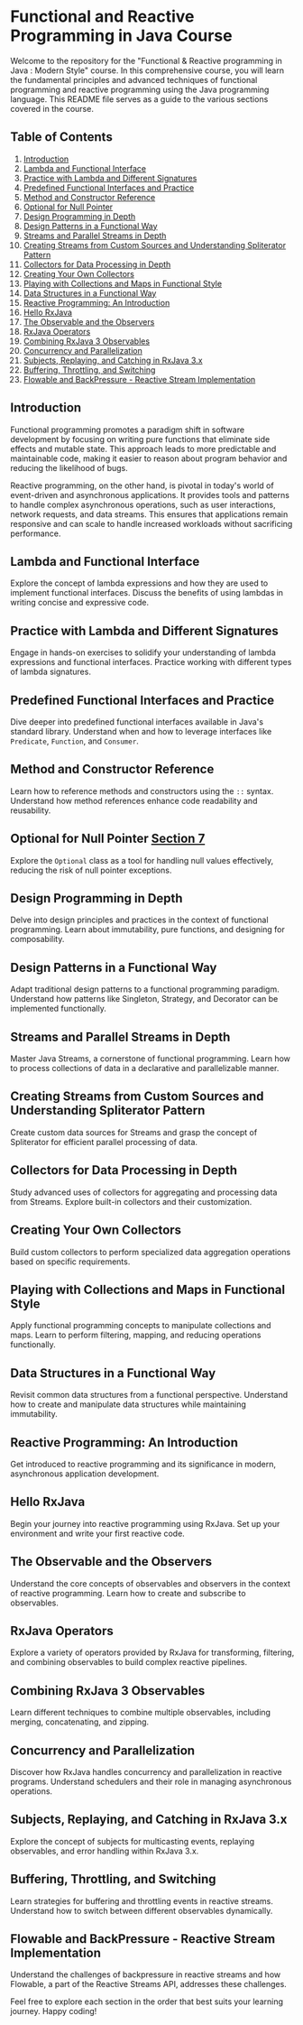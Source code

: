 # Functional and Reactive Programming in Java Course

Welcome to the repository for the "Functional & Reactive programming in Java : Modern Style" course. In this comprehensive course, you will learn the fundamental principles and advanced techniques of functional programming and reactive programming using the Java programming language. This README file serves as a guide to the various sections covered in the course.

## Table of Contents

1. [Introduction](#introduction)
2. [Lambda and Functional Interface](#lambda-and-functional-interface)
3. [Practice with Lambda and Different Signatures](#practice-with-lambda-and-different-signatures)
4. [Predefined Functional Interfaces and Practice](#predefined-functional-interfaces-and-practice)
5. [Method and Constructor Reference](#method-and-constructor-reference)
6. [Optional for Null Pointer](#optional-for-null-pointer)
7. [Design Programming in Depth](#design-programming-in-depth)
8. [Design Patterns in a Functional Way](#design-patterns-in-a-functional-way)
9. [Streams and Parallel Streams in Depth](#streams-and-parallel-streams-in-depth)
10. [Creating Streams from Custom Sources and Understanding Spliterator Pattern](#creating-streams-from-custom-sources-and-understanding-spliterator-pattern)
11. [Collectors for Data Processing in Depth](#collectors-for-data-processing-in-depth)
12. [Creating Your Own Collectors](#creating-your-own-collectors)
13. [Playing with Collections and Maps in Functional Style](#playing-with-collections-and-maps-in-functional-style)
14. [Data Structures in a Functional Way](#data-structures-in-a-functional-way)
15. [Reactive Programming: An Introduction](#reactive-programming-an-introduction)
16. [Hello RxJava](#hello-rxjava)
17. [The Observable and the Observers](#the-observable-and-the-observers)
18. [RxJava Operators](#rxjava-operators)
19. [Combining RxJava 3 Observables](#combining-rxjava-3-observables)
20. [Concurrency and Parallelization](#concurrency-and-parallelization)
21. [Subjects, Replaying, and Catching in RxJava 3.x](#subjects-replaying-and-catching-in-rxjava-3x)
22. [Buffering, Throttling, and Switching](#buffering-throttling-and-switching)
23. [Flowable and BackPressure - Reactive Stream Implementation](#flowable-and-backpressure-reactive-stream-implementation)

## Introduction
Functional programming promotes a paradigm shift in software development by focusing on writing pure functions that eliminate side effects and mutable state. This approach leads to more predictable and maintainable code, making it easier to reason about program behavior and reducing the likelihood of bugs.

Reactive programming, on the other hand, is pivotal in today's world of event-driven and asynchronous applications. It provides tools and patterns to handle complex asynchronous operations, such as user interactions, network requests, and data streams. This ensures that applications remain responsive and can scale to handle increased workloads without sacrificing performance.


## Lambda and Functional Interface
Explore the concept of lambda expressions and how they are used to implement functional interfaces. Discuss the benefits of using lambdas in writing concise and expressive code.

## Practice with Lambda and Different Signatures
Engage in hands-on exercises to solidify your understanding of lambda expressions and functional interfaces. Practice working with different types of lambda signatures.

## Predefined Functional Interfaces and Practice
Dive deeper into predefined functional interfaces available in Java's standard library. Understand when and how to leverage interfaces like `Predicate`, `Function`, and `Consumer`.

## Method and Constructor Reference
Learn how to reference methods and constructors using the `::` syntax. Understand how method references enhance code readability and reusability.

## Optional for Null Pointer [Section 7](https://github.com/ediaz13/FunctionalProgrammingJava/tree/main/src/com/basicsstrong/functional/section7)
Explore the `Optional` class as a tool for handling null values effectively, reducing the risk of null pointer exceptions.

## Design Programming in Depth
Delve into design principles and practices in the context of functional programming. Learn about immutability, pure functions, and designing for composability.

## Design Patterns in a Functional Way
Adapt traditional design patterns to a functional programming paradigm. Understand how patterns like Singleton, Strategy, and Decorator can be implemented functionally.

## Streams and Parallel Streams in Depth
Master Java Streams, a cornerstone of functional programming. Learn how to process collections of data in a declarative and parallelizable manner.

## Creating Streams from Custom Sources and Understanding Spliterator Pattern
Create custom data sources for Streams and grasp the concept of Spliterator for efficient parallel processing of data.

## Collectors for Data Processing in Depth
Study advanced uses of collectors for aggregating and processing data from Streams. Explore built-in collectors and their customization.

## Creating Your Own Collectors
Build custom collectors to perform specialized data aggregation operations based on specific requirements.

## Playing with Collections and Maps in Functional Style
Apply functional programming concepts to manipulate collections and maps. Learn to perform filtering, mapping, and reducing operations functionally.

## Data Structures in a Functional Way
Revisit common data structures from a functional perspective. Understand how to create and manipulate data structures while maintaining immutability.

## Reactive Programming: An Introduction
Get introduced to reactive programming and its significance in modern, asynchronous application development.

## Hello RxJava
Begin your journey into reactive programming using RxJava. Set up your environment and write your first reactive code.

## The Observable and the Observers
Understand the core concepts of observables and observers in the context of reactive programming. Learn how to create and subscribe to observables.

## RxJava Operators
Explore a variety of operators provided by RxJava for transforming, filtering, and combining observables to build complex reactive pipelines.

## Combining RxJava 3 Observables
Learn different techniques to combine multiple observables, including merging, concatenating, and zipping.

## Concurrency and Parallelization
Discover how RxJava handles concurrency and parallelization in reactive programs. Understand schedulers and their role in managing asynchronous operations.

## Subjects, Replaying, and Catching in RxJava 3.x
Explore the concept of subjects for multicasting events, replaying observables, and error handling within RxJava 3.x.

## Buffering, Throttling, and Switching
Learn strategies for buffering and throttling events in reactive streams. Understand how to switch between different observables dynamically.

## Flowable and BackPressure - Reactive Stream Implementation
Understand the challenges of backpressure in reactive streams and how Flowable, a part of the Reactive Streams API, addresses these challenges.

Feel free to explore each section in the order that best suits your learning journey. Happy coding!
